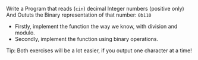 Write a Program that reads (`cin`) decimal Integer numbers (positive only)
And Oututs the Binary representation of that number: `0b110`

- Firstly, implement the function the way we know, with division and modulo.
- Secondly, implement the function using binary operations.

Tip: Both exercises will be a lot easier, if you output one character at a time!
